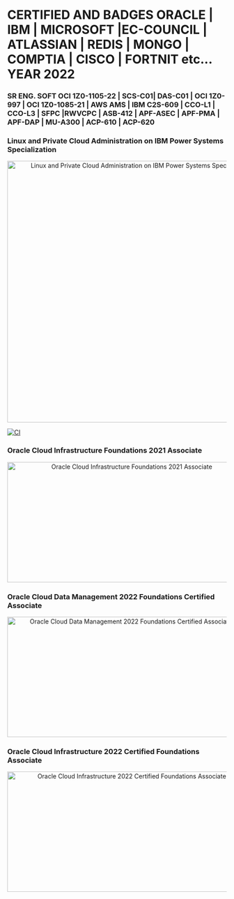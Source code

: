 # CERTIFIED AND BADGES ORACLE | IBM | MICROSOFT |EC-COUNCIL | ATLASSIAN | REDIS | MONGO | COMPTIA | CISCO | FORTNIT etc... YEAR 2022

### SR ENG. SOFT OCI 1Z0-1105-22 | SCS-C01| DAS-C01 | OCI 1Z0-997 | OCI 1Z0-1085-21 | AWS AMS | IBM C2S-609 | CCO-L1 | CCO-L3 | SFPC |RWVCPC | ASB-412 | APF-ASEC | APF-PMA | APF-DAP | MU-A300 | ACP-610 | ACP-620


### Linux and Private Cloud Administration on IBM Power Systems Specialization
<p align="center"><a href="https://www.credly.com/badges/d207cd28-489d-468e-8841-ba0133f01366/public_url">
<img alt="Linux and Private Cloud Administration on IBM Power Systems Specialization" title="Linux and Private Cloud Administration on IBM Power Systems Specialization" src="https://images.credly.com/size/680x680/images/aa6b6ee5-07b1-43f7-aad6-87ab946036ce/Linux_and_Private_Cloud_on_IBM_Systems_Specialization.png" width="600px" height="600px"/></a></p>

<div data-iframe-width="150" data-iframe-height="270" data-share-badge-id="d207cd28-489d-468e-8841-ba0133f01366" data-share-badge-host="https://www.credly.com"></div><script type="text/javascript" async src="//cdn.credly.com/assets/utilities/embed.js"></script>

[![CI](https://github.com/CleitonCorrea/my-certifications/actions/workflows/main.yml/badge.svg?branch=develop&event=pull_request)](https://github.com/CleitonCorrea/my-certifications/actions/workflows/main.yml)


### Oracle Cloud Infrastructure Foundations 2021 Associate
<p align="center">
<img alt="Oracle Cloud Infrastructure Foundations 2021 Associate" title="Oracle Cloud Infrastructure Foundations 2021 Associate" src="https://brm-workforce.oracle.com/pdf/certview/images/102_Oracle_Cloud_Infrastructure_Foundations_Associate.png" width="556px" height="276px"/></p>

### Oracle Cloud Data Management 2022 Foundations Certified Associate
<p align="center">
  <img alt ="Oracle Cloud Data Management 2022 Foundations Certified Associate" title="Oracle Cloud Data Management 2022 Foundations Certified Associate"  src="https://brm-workforce.oracle.com/pdf/certview/images/OCDMF2022.png" width="552px" height="276px"/></p>

### Oracle Cloud Infrastructure 2022 Certified Foundations Associate
<p align="center">
<img alt="Oracle Cloud Infrastructure 2022 Certified Foundations Associate" title="Oracle Cloud Infrastructure 2022 Certified Foundations Associate" src="https://brm-workforce.oracle.com/pdf/certview/images/OCIF2022CA.png" width="556px" height="276px"/></p>